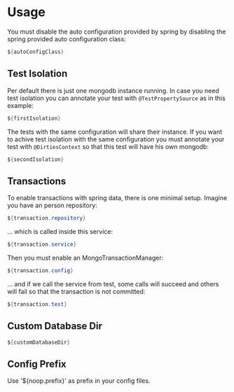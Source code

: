 # Usage

You must disable the auto configuration provided by spring by disabling the spring provided
auto configuration class:

```java
${autoConfigClass}
```

## Test Isolation

Per default there is just one mongodb instance running. In case you need test isolation you can annotate your test
with `@TestPropertySource` as in this example:

```java
${firstIsolation}
```

The tests with the same configuration will share their instance. If you want to achive test isolation with the same
configuration you must annotate your test with `@DirtiesContext` so that this test will have his own mongodb:

```java
${secondIsolation}
```

## Transactions

To enable transactions with spring data, there is one minimal setup. Imagine you have an person repository:                 

```java
${transaction.repository}
```

... which is called inside this service:

```java
${transaction.service}
```

Then you must enable an MongoTransactionManager:

```java
${transaction.config}
```

... and if we call the service from test, some calls will succeed and others will fail so that
the transaction is not committed:

```java
${transaction.test}
```

## Custom Database Dir

```java
${customDatabaseDir}
```


## Config Prefix

Use '${noop.prefix}' as prefix in your config files.